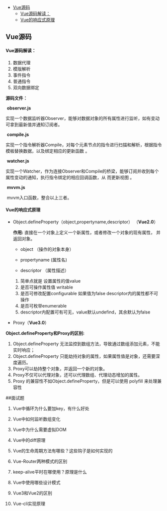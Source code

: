 -   [Vue源码](#vue源码)
    -   [Vue源码解读：](#vue源码解读)
    -   [Vue的响应式原理](#vue的响应式原理)

Vue源码
-------

#### Vue源码解读：

1.  数据代理
2.  模版解析
3.  事件指令
4.  普通指令
5.  双向数据绑定

**源码文件：**

​ **observer.js**

​
实现一个数据监听器Observer，能够对数据对象的所有属性进行监听，如有变动可拿到最新值并通知订阅者。

​ **compile.js**

​
实现一个指令解析器Compile，对每个元素节点的指令进行扫描和解析，根据指令模板替换数据，以及绑定相应的更新函数
。

​ **watcher.js**

​
实现一个Watcher，作为连接Observer和Compile的桥梁，能够订阅并收到每个属性变动的通知，执行指令绑定的相应回调函数，从
而更新视图 。

​ **mvvm.js**

​ mvvm入口函数，整合以上三者。

#### Vue的响应式原理

-   Object.defineProperty（object,propertyname,descriptor）
    （**Vue2.0**）

    **作用:**
    直接在一个对象上定义一个新属性，或者修改一个对象的现有属性，
    并返回对象。

    -   object （操作的对象本身）

    -   propertyname (属性名)

    -   descriptor （属性描述）

    1.  简单点就是 设置属性的值value
    2.  是否可操作属性值 writable
    3.  是否可修改配置configurable 如果值为false
        descriptor内的属性都不可操作
    4.  是否可枚举enumerable
    5.  descriptor内配置可有可无，value默认undefind，其余默认为false

-   Proxy（**Vue3.0**）

**Object.defineProperty和Proxy的区别:**

1.  Object.defineProperty
    无法监控到数组方法，导致通过数组添加元素，不能实时响应；
2.  Object.defineProperty
    只能劫持对象的属性，如果属性值是对象，还需要深度遍历。
3.  Proxy可以劫持整个对象，并返回一个新的对象。
4.  Proxy不仅可以代理对象，还可以代理数组、代理动态增加的属性。
5.  Proxy 的兼容性不如Object.defineProperty，但是可以使用 polyfill
    来处理兼容性

\#\#面试题

1.  Vue中循环为什么要加key，有什么好处

2.  Vue中如何监听数组变化

3.  Vue中为什么需要虚拟DOM

4.  Vue中的diff原理

5.  Vue的生命周期方法有哪些？这些钩子是如何实现的

6.  Vue-Router两种模式的区别

7.  keep-alive平时在哪使用？原理是什么

8.  Vue中使用哪些设计模式

9.  Vue3和Vue2的区别

10. Vue-cli实现原理
